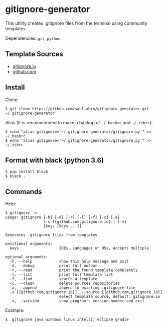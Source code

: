 # gitignore-generator

This utility creates .gitignore files from the terminal using community templates.

Dependencies: `git`, `python`.

## Template Sources

- [gitignore.io](https://github.com/toptal/gitignore.git)
- [github.com](https://github.com/github/gitignore.git)

## Install

Clone:
```shell script
$ git clone https://github.com/sauljabin/gitignore-generator.git ~/.gitignore-generator
```

Alias (It is recommended to make a backup of `~/.bashrc` and `~/.zshrc`):
```shell script
$ echo "alias gitignore='~/.gitignore-generator/gitignore.py'" >> ~/.bashrc
$ echo "alias gitignore='~/.gitignore-generator/gitignore.py'" >> ~/.zshrc
```

## Format with black (python 3.6)

```shell script
$ pip install black
$ black .
```

## Commands

Help:
```shell script
$ gitignore -h
usage: gitignore [-h] [-d] [-r] [-l] [-f] [-c] [-a]
                 [-s [{github.com,gitignore.io}]] [-v]
                 [keys [keys ...]]

Generates .gitignore files from templates

positional arguments:
  keys                  IDEs, Languages or OSs, accepts multiple

optional arguments:
  -h, --help            show this help message and exit
  -d, --debug           print full output
  -r, --read            print the found template completely
  -l, --list            print full template list
  -f, --find            search a template
  -c, --clean           delete sources repositories
  -a, --append          append to existing .gitignore file
  -s [{github.com,gitignore.io}], --source [{github.com,gitignore.io}]
                        select template source, default: gitignore.io
  -v, --version         show program's version number and exit
```

Example:
```shell script
$  gitignore java windows linux intellij eclipse gradle
```
